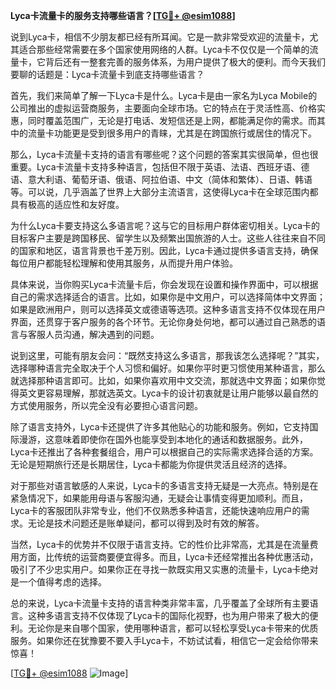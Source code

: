 **Lyca卡流量卡的服务支持哪些语言？[[TG💪+ @esim1088](https://t.me/s/esim1088)]**

说到Lyca卡，相信不少朋友都已经有所耳闻。它是一款非常受欢迎的流量卡，尤其适合那些经常需要在多个国家使用网络的人群。Lyca卡不仅仅是一个简单的流量卡，它背后还有一整套完善的服务体系，为用户提供了极大的便利。而今天我们要聊的话题是：Lyca卡流量卡到底支持哪些语言？

首先，我们来简单了解一下Lyca卡是什么。Lyca卡是由一家名为Lyca Mobile的公司推出的虚拟运营商服务，主要面向全球市场。它的特点在于灵活性高、价格实惠，同时覆盖范围广，无论是打电话、发短信还是上网，都能满足你的需求。而其中的流量卡功能更是受到很多用户的青睐，尤其是在跨国旅行或居住的情况下。

那么，Lyca卡流量卡支持的语言有哪些呢？这个问题的答案其实很简单，但也很重要。Lyca卡流量卡支持多种语言，包括但不限于英语、法语、西班牙语、德语、意大利语、葡萄牙语、俄语、阿拉伯语、中文（简体和繁体）、日语、韩语等。可以说，几乎涵盖了世界上大部分主流语言，这使得Lyca卡在全球范围内都具有极高的适应性和友好度。

为什么Lyca卡要支持这么多语言呢？这与它的目标用户群体密切相关。Lyca卡的目标客户主要是跨国移民、留学生以及频繁出国旅游的人士。这些人往往来自不同的国家和地区，语言背景也千差万别。因此，Lyca卡通过提供多语言支持，确保每位用户都能轻松理解和使用其服务，从而提升用户体验。

具体来说，当你购买Lyca卡流量卡后，你会发现在设置和操作界面中，可以根据自己的需求选择适合的语言。比如，如果你是中文用户，可以选择简体中文界面；如果是欧洲用户，则可以选择英文或德语等选项。这种多语言支持不仅体现在用户界面，还贯穿于客户服务的各个环节。无论你身处何地，都可以通过自己熟悉的语言与客服人员沟通，解决遇到的问题。

说到这里，可能有朋友会问：“既然支持这么多语言，那我该怎么选择呢？”其实，选择哪种语言完全取决于个人习惯和偏好。如果你平时更习惯使用某种语言，那么就选择那种语言即可。比如，如果你喜欢用中文交流，那就选中文界面；如果你觉得英文更容易理解，那就选英文。Lyca卡的设计初衷就是让用户能够以最自然的方式使用服务，所以完全没有必要担心语言问题。

除了语言支持外，Lyca卡还提供了许多其他贴心的功能和服务。例如，它支持国际漫游，这意味着即使你在国外也能享受到本地化的通话和数据服务。此外，Lyca卡还推出了各种套餐组合，用户可以根据自己的实际需求选择合适的方案。无论是短期旅行还是长期居住，Lyca卡都能为你提供灵活且经济的选择。

对于那些对语言敏感的人来说，Lyca卡的多语言支持无疑是一大亮点。特别是在紧急情况下，如果能用母语与客服沟通，无疑会让事情变得更加顺利。而且，Lyca卡的客服团队非常专业，他们不仅熟悉多种语言，还能快速响应用户的需求。无论是技术问题还是账单疑问，都可以得到及时有效的解答。

当然，Lyca卡的优势并不仅限于语言支持。它的性价比非常高，尤其是在流量费用方面，比传统的运营商要便宜得多。而且，Lyca卡还经常推出各种优惠活动，吸引了不少忠实用户。如果你正在寻找一款既实用又实惠的流量卡，Lyca卡绝对是一个值得考虑的选择。

总的来说，Lyca卡流量卡支持的语言种类非常丰富，几乎覆盖了全球所有主要语言。这种多语言支持不仅体现了Lyca卡的国际化视野，也为用户带来了极大的便利。无论你是来自哪个国家，使用哪种语言，都可以轻松享受Lyca卡带来的优质服务。如果你还在犹豫要不要入手Lyca卡，不妨试试看，相信它一定会给你带来惊喜！

[[TG💪+ @esim1088](https://t.me/s/esim1088) ![Image](https://i.postimg.cc/4NQfJmqS/Snipaste-2025-05-13-00-14-12.png)]